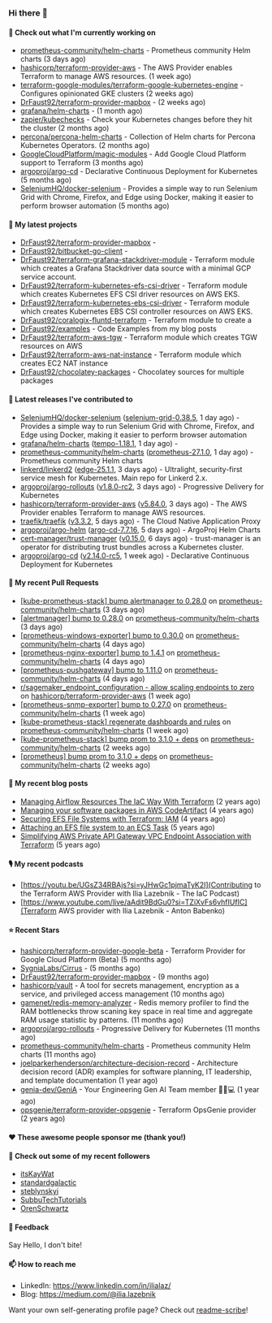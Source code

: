 ### Hi there 👋

#### 👷 Check out what I'm currently working on

- [prometheus-community/helm-charts](https://github.com/prometheus-community/helm-charts) - Prometheus community Helm charts (3 days ago)
- [hashicorp/terraform-provider-aws](https://github.com/hashicorp/terraform-provider-aws) - The AWS Provider enables Terraform to manage AWS resources. (1 week ago)
- [terraform-google-modules/terraform-google-kubernetes-engine](https://github.com/terraform-google-modules/terraform-google-kubernetes-engine) - Configures opinionated GKE clusters (2 weeks ago)
- [DrFaust92/terraform-provider-mapbox](https://github.com/DrFaust92/terraform-provider-mapbox) -  (2 weeks ago)
- [grafana/helm-charts](https://github.com/grafana/helm-charts) -  (1 month ago)
- [zapier/kubechecks](https://github.com/zapier/kubechecks) - Check your Kubernetes changes before they hit the cluster (2 months ago)
- [percona/percona-helm-charts](https://github.com/percona/percona-helm-charts) - Collection of Helm charts for Percona Kubernetes Operators. (2 months ago)
- [GoogleCloudPlatform/magic-modules](https://github.com/GoogleCloudPlatform/magic-modules) - Add Google Cloud Platform support to Terraform (3 months ago)
- [argoproj/argo-cd](https://github.com/argoproj/argo-cd) - Declarative Continuous Deployment for Kubernetes (5 months ago)
- [SeleniumHQ/docker-selenium](https://github.com/SeleniumHQ/docker-selenium) - Provides a simple way to run Selenium Grid with Chrome, Firefox, and Edge using Docker, making it easier to perform browser automation (5 months ago)

#### 🌱 My latest projects

- [DrFaust92/terraform-provider-mapbox](https://github.com/DrFaust92/terraform-provider-mapbox) - 
- [DrFaust92/bitbucket-go-client](https://github.com/DrFaust92/bitbucket-go-client) - 
- [DrFaust92/terraform-grafana-stackdriver-module](https://github.com/DrFaust92/terraform-grafana-stackdriver-module) - Terraform module which creates a Grafana Stackdriver data source with a minimal GCP service account.
- [DrFaust92/terraform-kubernetes-efs-csi-driver](https://github.com/DrFaust92/terraform-kubernetes-efs-csi-driver) - Terraform module which creates Kubernetes EFS CSI driver resources on AWS EKS.
- [DrFaust92/terraform-kubernetes-ebs-csi-driver](https://github.com/DrFaust92/terraform-kubernetes-ebs-csi-driver) - Terraform module which creates Kubernetes EBS CSI controller resources on AWS EKS.
- [DrFaust92/coralogix-fluntd-terraform](https://github.com/DrFaust92/coralogix-fluntd-terraform) - Terraform module to create a 
- [DrFaust92/examples](https://github.com/DrFaust92/examples) - Code Examples from my blog posts
- [DrFaust92/terraform-aws-tgw](https://github.com/DrFaust92/terraform-aws-tgw) - Terraform module which creates TGW resources on AWS
- [DrFaust92/terraform-aws-nat-instance](https://github.com/DrFaust92/terraform-aws-nat-instance) - Terraform module which creates EC2 NAT instance
- [DrFaust92/chocolatey-packages](https://github.com/DrFaust92/chocolatey-packages) - Chocolatey sources for multiple packages

#### 🔭 Latest releases I've contributed to

- [SeleniumHQ/docker-selenium](https://github.com/SeleniumHQ/docker-selenium) ([selenium-grid-0.38.5](https://github.com/SeleniumHQ/docker-selenium/releases/tag/selenium-grid-0.38.5), 1 day ago) - Provides a simple way to run Selenium Grid with Chrome, Firefox, and Edge using Docker, making it easier to perform browser automation
- [grafana/helm-charts](https://github.com/grafana/helm-charts) ([tempo-1.18.1](https://github.com/grafana/helm-charts/releases/tag/tempo-1.18.1), 1 day ago) - 
- [prometheus-community/helm-charts](https://github.com/prometheus-community/helm-charts) ([prometheus-27.1.0](https://github.com/prometheus-community/helm-charts/releases/tag/prometheus-27.1.0), 1 day ago) - Prometheus community Helm charts
- [linkerd/linkerd2](https://github.com/linkerd/linkerd2) ([edge-25.1.1](https://github.com/linkerd/linkerd2/releases/tag/edge-25.1.1), 3 days ago) - Ultralight, security-first service mesh for Kubernetes. Main repo for Linkerd 2.x.
- [argoproj/argo-rollouts](https://github.com/argoproj/argo-rollouts) ([v1.8.0-rc2](https://github.com/argoproj/argo-rollouts/releases/tag/v1.8.0-rc2), 3 days ago) - Progressive Delivery for Kubernetes
- [hashicorp/terraform-provider-aws](https://github.com/hashicorp/terraform-provider-aws) ([v5.84.0](https://github.com/hashicorp/terraform-provider-aws/releases/tag/v5.84.0), 3 days ago) - The AWS Provider enables Terraform to manage AWS resources.
- [traefik/traefik](https://github.com/traefik/traefik) ([v3.3.2](https://github.com/traefik/traefik/releases/tag/v3.3.2), 5 days ago) - The Cloud Native Application Proxy
- [argoproj/argo-helm](https://github.com/argoproj/argo-helm) ([argo-cd-7.7.16](https://github.com/argoproj/argo-helm/releases/tag/argo-cd-7.7.16), 5 days ago) - ArgoProj Helm Charts
- [cert-manager/trust-manager](https://github.com/cert-manager/trust-manager) ([v0.15.0](https://github.com/cert-manager/trust-manager/releases/tag/v0.15.0), 6 days ago) - trust-manager is an operator for distributing trust bundles across a Kubernetes cluster.
- [argoproj/argo-cd](https://github.com/argoproj/argo-cd) ([v2.14.0-rc5](https://github.com/argoproj/argo-cd/releases/tag/v2.14.0-rc5), 1 week ago) - Declarative Continuous Deployment for Kubernetes

#### 🔨 My recent Pull Requests

- [[kube-prometheus-stack] bump alertmanager to 0.28.0](https://github.com/prometheus-community/helm-charts/pull/5189) on [prometheus-community/helm-charts](https://github.com/prometheus-community/helm-charts) (3 days ago)
- [[alertmanager] bump to 0.28.0](https://github.com/prometheus-community/helm-charts/pull/5188) on [prometheus-community/helm-charts](https://github.com/prometheus-community/helm-charts) (3 days ago)
- [[prometheus-windows-exporter] bump to 0.30.0](https://github.com/prometheus-community/helm-charts/pull/5172) on [prometheus-community/helm-charts](https://github.com/prometheus-community/helm-charts) (4 days ago)
- [[prometheus-nginx-exporter] bump to 1.4.1](https://github.com/prometheus-community/helm-charts/pull/5171) on [prometheus-community/helm-charts](https://github.com/prometheus-community/helm-charts) (4 days ago)
- [[prometheus-pushgateway] bump to 1.11.0](https://github.com/prometheus-community/helm-charts/pull/5170) on [prometheus-community/helm-charts](https://github.com/prometheus-community/helm-charts) (4 days ago)
- [r/sagemaker_endpoint_configuration - allow scaling endpoints to zero](https://github.com/hashicorp/terraform-provider-aws/pull/40882) on [hashicorp/terraform-provider-aws](https://github.com/hashicorp/terraform-provider-aws) (1 week ago)
- [[prometheus-snmp-exporter] bump to 0.27.0](https://github.com/prometheus-community/helm-charts/pull/5118) on [prometheus-community/helm-charts](https://github.com/prometheus-community/helm-charts) (1 week ago)
- [[kube-prometheus-stack] regenerate dashboards and rules](https://github.com/prometheus-community/helm-charts/pull/5117) on [prometheus-community/helm-charts](https://github.com/prometheus-community/helm-charts) (1 week ago)
- [[kube-prometheus-stack] bump prom to 3.1.0 &#43; deps](https://github.com/prometheus-community/helm-charts/pull/5111) on [prometheus-community/helm-charts](https://github.com/prometheus-community/helm-charts) (2 weeks ago)
- [[prometheus] bump prom to 3.1.0 &#43; deps](https://github.com/prometheus-community/helm-charts/pull/5110) on [prometheus-community/helm-charts](https://github.com/prometheus-community/helm-charts) (2 weeks ago)

#### 📜 My recent blog posts

- [Managing Airflow Resources The IaC Way With Terraform](https://engineering.placer.ai/managing-airflow-resources-the-iac-way-with-terraform-ea5b8db573ad?source=rss-cac402f06fa8------2) (2 years ago)
- [Managing your software packages in AWS CodeArtifact](https://medium.com/@ilia.lazebnik/managing-your-software-packages-in-aws-codeartifact-12d00053e243?source=rss-cac402f06fa8------2) (4 years ago)
- [Securing EFS File Systems with Terraform: IAM](https://medium.com/@ilia.lazebnik/securing-efs-file-systems-with-terraform-iam-d2a066c198ab?source=rss-cac402f06fa8------2) (4 years ago)
- [Attaching an EFS file system to an ECS Task](https://medium.com/@ilia.lazebnik/attaching-an-efs-file-system-to-an-ecs-task-7bd15b76a6ef?source=rss-cac402f06fa8------2) (5 years ago)
- [Simplifying AWS Private API Gateway VPC Endpoint Association with Terraform](https://medium.com/@ilia.lazebnik/simplifying-aws-private-api-gateway-vpc-endpoint-association-with-terraform-b379a247afbf?source=rss-cac402f06fa8------2) (5 years ago)

#### 🎙️ My recent podcasts
- [https://youtu.be/UGsZ34RBAjs?si=yJHwGc1pjmaTyK2l](Contributing to the Terraform AWS Provider with Ilia Lazebnik - The IaC Podcast)
- [https://www.youtube.com/live/aAdit9BdGu0?si=TZiXvFs6vhfIUfIC](Terraform AWS provider with Ilia Lazebnik - Anton Babenko)

#### ⭐ Recent Stars

- [hashicorp/terraform-provider-google-beta](https://github.com/hashicorp/terraform-provider-google-beta) - Terraform Provider for Google Cloud Platform (Beta) (5 months ago)
- [SygniaLabs/Cirrus](https://github.com/SygniaLabs/Cirrus) -  (5 months ago)
- [DrFaust92/terraform-provider-mapbox](https://github.com/DrFaust92/terraform-provider-mapbox) -  (9 months ago)
- [hashicorp/vault](https://github.com/hashicorp/vault) - A tool for secrets management, encryption as a service, and privileged access management (10 months ago)
- [gamenet/redis-memory-analyzer](https://github.com/gamenet/redis-memory-analyzer) - Redis memory profiler to find the RAM bottlenecks throw scaning key space in real time and aggregate RAM usage statistic by patterns. (11 months ago)
- [argoproj/argo-rollouts](https://github.com/argoproj/argo-rollouts) - Progressive Delivery for Kubernetes (11 months ago)
- [prometheus-community/helm-charts](https://github.com/prometheus-community/helm-charts) - Prometheus community Helm charts (11 months ago)
- [joelparkerhenderson/architecture-decision-record](https://github.com/joelparkerhenderson/architecture-decision-record) - Architecture decision record (ADR) examples for software planning, IT leadership, and template documentation (1 year ago)
- [genia-dev/GeniA](https://github.com/genia-dev/GeniA) - Your Engineering Gen AI Team member 🧬🤖💻 (1 year ago)
- [opsgenie/terraform-provider-opsgenie](https://github.com/opsgenie/terraform-provider-opsgenie) - Terraform OpsGenie provider (2 years ago)

#### ❤️ These awesome people sponsor me (thank you!)


#### 👯 Check out some of my recent followers

- [itsKayWat](https://github.com/itsKayWat)
- [standardgalactic](https://github.com/standardgalactic)
- [steblynskyi](https://github.com/steblynskyi)
- [SubbuTechTutorials](https://github.com/SubbuTechTutorials)
- [OrenSchwartz](https://github.com/OrenSchwartz)

#### 💬 Feedback

Say Hello, I don't bite!

#### 📫 How to reach me

- LinkedIn: https://www.linkedin.com/in/ilialaz/
- Blog: https://medium.com/@ilia.lazebnik

Want your own self-generating profile page? Check out [readme-scribe](https://github.com/muesli/readme-scribe)!



